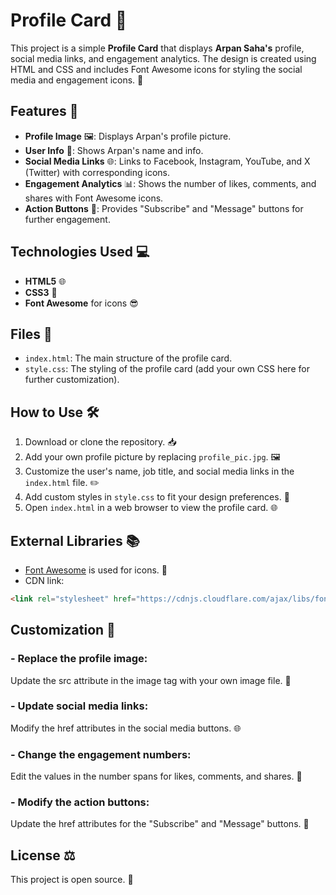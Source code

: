 # Profile Card 🌟

This project is a simple **Profile Card** that displays **Arpan Saha's** profile, social media links, and engagement analytics. The design is created using HTML and CSS and includes Font Awesome icons for styling the social media and engagement icons. 🎨

## Features 🚀

- **Profile Image** 🖼️: Displays Arpan's profile picture.
- **User Info** 📄: Shows Arpan's name and info.
- **Social Media Links** 🌐: Links to Facebook, Instagram, YouTube, and X (Twitter) with corresponding icons.
- **Engagement Analytics** 📊: Shows the number of likes, comments, and shares with Font Awesome icons.
- **Action Buttons** 🔘: Provides "Subscribe" and "Message" buttons for further engagement.

## Technologies Used 💻

- **HTML5** 🌐
- **CSS3** 🎨
- **Font Awesome** for icons 😎

## Files 📁

- `index.html`: The main structure of the profile card.
- `style.css`: The styling of the profile card (add your own CSS here for further customization).

## How to Use 🛠️

1. Download or clone the repository. 📥
2. Add your own profile picture by replacing `profile_pic.jpg`. 🖼️
3. Customize the user's name, job title, and social media links in the `index.html` file. ✏️
4. Add custom styles in `style.css` to fit your design preferences. 🎨
5. Open `index.html` in a web browser to view the profile card. 🌐

## External Libraries 📚

- [Font Awesome](https://cdnjs.com/libraries/font-awesome) is used for icons. 🔗
- CDN link:
```html
<link rel="stylesheet" href="https://cdnjs.cloudflare.com/ajax/libs/font-awesome/6.6.0/css/all.min.css" integrity="sha512-Kc323vGBEqzTmouAECnVceyQqyqdsSiqLQISBL29aUW4U/M7pSPA/gEUZQqv1cwx4OnYxTxve5UMg5GT6L4JJg==" crossorigin="anonymous" referrerpolicy="no-referrer" />
```

## Customization 🎨

### - Replace the profile image: 
Update the src attribute in the image tag with your own image file. 📸
### - Update social media links: 
Modify the href attributes in the social media buttons. 🌐
### - Change the engagement numbers: 
Edit the values in the number spans for likes, comments, and shares. 🔢
### - Modify the action buttons: 
Update the href attributes for the "Subscribe" and "Message" buttons. 📨

## License ⚖️
This project is open source. 📜
